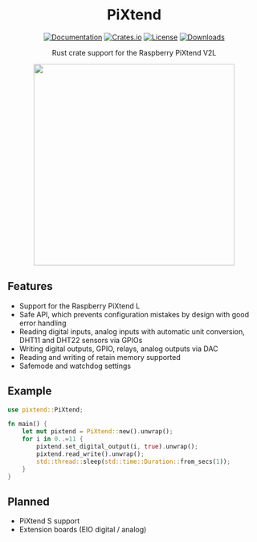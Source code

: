 <div align="center">

# PiXtend

[![Documentation](https://docs.rs/pixtend/badge.svg)]()
[![Crates.io](https://img.shields.io/crates/v/pixtend.svg)](https://crates.io/crates/pixtend)
[![License](https://img.shields.io/crates/l/pixtend.svg)]()
[![Downloads](https://img.shields.io/crates/d/pixtend.svg)]()

Rust crate support for the Raspberry PiXtend V2L

<img src="https://shop.pixtend.de/images/product_images/original_images/pixtend_v2_l_eplc_pro_angeschlossen_1.png" width="400px"/>

</div>

## Features

* Support for the Raspberry PiXtend L
* Safe API, which prevents configuration mistakes by design with good error handling
* Reading digital inputs, analog inputs with automatic unit conversion, DHT11 and DHT22 sensors via GPIOs
* Writing digital outputs, GPIO, relays, analog outputs via DAC
* Reading and writing of retain memory supported
* Safemode and watchdog settings

## Example

```rust
use pixtend::PiXtend;

fn main() {
    let mut pixtend = PiXtend::new().unwrap();
    for i in 0..=11 {
        pixtend.set_digital_output(i, true).unwrap();
        pixtend.read_write().unwrap();
        std::thread::sleep(std::time::Duration::from_secs(1));
    }
}

```

## Planned

* PiXtend S support
* Extension boards (EIO digital / analog)
